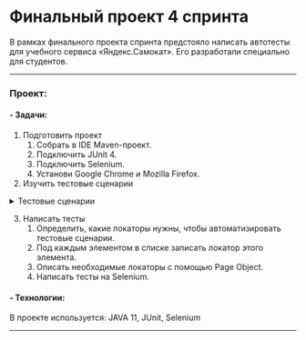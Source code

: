# Финальный проект 4 спринта
В рамках финального проекта спринта предстояло написать автотесты для учебного сервиса «Яндекс.Самокат». Его разработали специально для студентов.
____
### Проект:
#### - Задачи:
1. Подготовить проект
    1. Собрать в IDE Maven-проект.
    2. Подключить JUnit 4.
    3. Подключить Selenium.
    4. Установи Google Chrome и Mozilla Firefox.
2. Изучить тестовые сценарии
<details>
<summary>Тестовые сценарии</summary>
    1. Выпадающий список в разделе «Вопросы о важном». Тебе нужно проверить: когда нажимаешь на стрелочку, открывается соответствующий текст.
    2. Заказ самоката. Весь флоу позитивного сценария. Обрати внимание, что есть две точки входа в сценарий: кнопка «Заказать» вверху страницы и внизу. 
Из чего состоит позитивный сценарий:
Нажать кнопку «Заказать». На странице две кнопки заказа.
Заполнить форму заказа.
Проверить, что появилось всплывающее окно с сообщением об успешном создании заказа.
</details>

3. Написать тесты
    1. Определить, какие локаторы нужны, чтобы автоматизировать тестовые сценарии.
    2. Под каждым элементом в списке записать локатор этого элемента.
    3. Описать необходимые локаторы с помощью Page Object.
    4. Написать тесты на Selenium.
#### - Технологии:
В проекте используется: JAVA 11, JUnit, Selenium
____